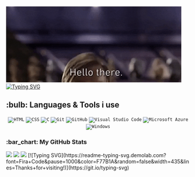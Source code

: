 ![Alt Text](https://github.com/Md1o1/Md1o1/blob/main/giphy.gif)
[![Typing SVG](https://readme-typing-svg.demolab.com?font=Fira+Code&pause=1000&color=F77B1A&random=false&width=435&lines=Welcome+to+my+profile)](https://git.io/typing-svg)
<h2>:bulb: Languages & Tools i use</h2>
<div align="center">
	<code><img width="50" src="https://user-images.githubusercontent.com/25181517/192158954-f88b5814-d510-4564-b285-dff7d6400dad.png" alt="HTML" title="HTML"/></code>
	<code><img width="50" src="https://user-images.githubusercontent.com/25181517/183898674-75a4a1b1-f960-4ea9-abcb-637170a00a75.png" alt="CSS" title="CSS"/></code>
	<code><img width="50" src="https://user-images.githubusercontent.com/25181517/192106070-46255bcf-65e6-4c6b-a296-bf8d0d8fb2a7.png" alt="C" title="C"/></code>
	<code><img width="50" src="https://user-images.githubusercontent.com/25181517/192108372-f71d70ac-7ae6-4c0d-8395-51d8870c2ef0.png" alt="Git" title="Git"/></code>
	<code><img width="50" src="https://user-images.githubusercontent.com/25181517/192108374-8da61ba1-99ec-41d7-80b8-fb2f7c0a4948.png" alt="GitHub" title="GitHub"/></code>
	<code><img width="50" src="https://user-images.githubusercontent.com/25181517/192108891-d86b6220-e232-423a-bf5f-90903e6887c3.png" alt="Visual Studio Code" title="Visual Studio Code"/></code>
	<code><img width="50" src="https://user-images.githubusercontent.com/25181517/183911544-95ad6ba7-09bf-4040-ac44-0adafedb9616.png" alt="Microsoft Azure" title="Microsoft Azure"/></code>
	<code><img width="50" src="https://user-images.githubusercontent.com/25181517/186884150-05e9ff6d-340e-4802-9533-2c3f02363ee3.png" alt="Windows" title="Windows"/></code>
</div>
<h3>:bar_chart: My GitHub Stats</h3>
<img src="https://github-readme-activity-graph.vercel.app/graph?username=Md1o1&theme=merko"/>
<img src="https://github-readme-stats-git-masterrstaa-rickstaa.vercel.app/api?username=Md1o1&theme=merko"/>
<img src="https://github-readme-stats.vercel.app/api/top-langs/?username=Md1o1&theme=merko"/>
[![Typing SVG](https://readme-typing-svg.demolab.com?font=Fira+Code&pause=1000&color=F77B1A&random=false&width=435&lines=Thanks+for+visiting!)](https://git.io/typing-svg)